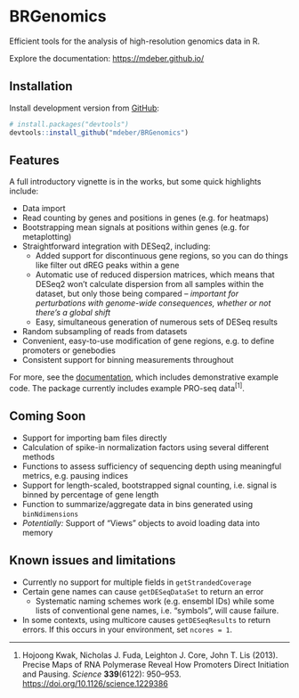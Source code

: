 
<!-- README.md is generated from README.Rmd. Please edit that file -->

# BRGenomics

<!-- badges: start -->

<!-- badges: end -->

Efficient tools for the analysis of high-resolution genomics data in R.

Explore the documentation: <https://mdeber.github.io/>

## Installation

Install development version from
[GitHub](https://github.com/mdeber/BRGenomics):

``` r
# install.packages("devtools")
devtools::install_github("mdeber/BRGenomics")
```

## Features

A full introductory vignette is in the works, but some quick highlights
include:

  - Data import
  - Read counting by genes and positions in genes (e.g. for heatmaps)
  - Bootstrapping mean signals at positions within genes (e.g. for
    metaplotting)
  - Straightforward integration with DESeq2, including:
      - Added support for discontinuous gene regions, so you can do
        things like filter out dREG peaks within a gene
      - Automatic use of reduced dispersion matrices, which means that
        DESeq2 won’t calculate dispersion from all samples within the
        dataset, but only those being compared – *important for
        perturbations with genome-wide consequences, whether or not
        there’s a global shift*
      - Easy, simultaneous generation of numerous sets of DESeq results
  - Random subsampling of reads from datasets
  - Convenient, easy-to-use modification of gene regions, e.g. to define
    promoters or genebodies
  - Consistent support for binning measurements throughout

For more, see the
[documentation](https://mdeber.github.io/reference/index.html), which
includes demonstrative example code. The package currently includes
example PRO-seq data<sup>\[1\]</sup>.

## Coming Soon

  - Support for importing bam files directly
  - Calculation of spike-in normalization factors using several
    different methods
  - Functions to assess sufficiency of sequencing depth using meaningful
    metrics, e.g. pausing indices
  - Support for length-scaled, bootstrapped signal counting, i.e. signal
    is binned by percentage of gene length
  - Function to summarize/aggregate data in bins generated using
    `binNdimensions`
  - *Potentially:* Support of “Views” objects to avoid loading data into
    memory

## Known issues and limitations

  - Currently no support for multiple fields in `getStrandedCoverage`
  - Certain gene names can cause `getDESeqDataSet` to return an error
      - Systematic naming schemes work (e.g. ensembl IDs) while some
        lists of conventional gene names, i.e. “symbols”, will cause
        failure.
  - In some contexts, using multicore causes `getDESeqResults` to return
    errors. If this occurs in your environment, set `ncores = 1`.

-----

1.  Hojoong Kwak, Nicholas J. Fuda, Leighton J. Core, John T. Lis
    (2013). Precise Maps of RNA Polymerase Reveal How Promoters Direct
    Initiation and Pausing. *Science* **339**(6122): 950–953.
    <https://doi.org/10.1126/science.1229386>
